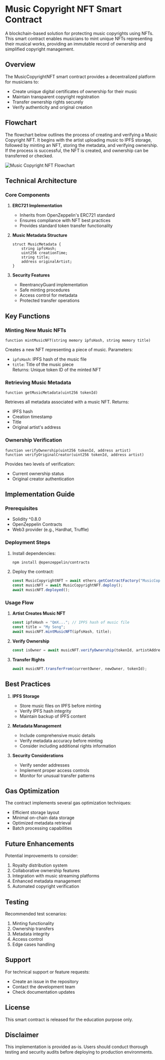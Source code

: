 # Music Copyright NFT Smart Contract 

A blockchain-based solution for protecting music copyrights using NFTs. This smart contract enables musicians to mint unique NFTs representing their musical works, providing an immutable record of ownership and simplified copyright management.

## Overview

The MusicCopyrightNFT smart contract provides a decentralized platform for musicians to:
- Create unique digital certificates of ownership for their music
- Maintain transparent copyright registration
- Transfer ownership rights securely
- Verify authenticity and original creation

## Flowchart

The flowchart below outlines the process of creating and verifying a Music Copyright NFT. It begins with the artist uploading music to IPFS storage, followed by minting an NFT, storing the metadata, and verifying ownership. If the process is successful, the NFT is created, and ownership can be transferred or checked.

![Music Copyright NFT Flowchart](assets/flowchart.png)


## Technical Architecture

### Core Components

1. **ERC721 Implementation**
   - Inherits from OpenZeppelin's ERC721 standard
   - Ensures compliance with NFT best practices
   - Provides standard token transfer functionality

2. **Music Metadata Structure**
   ```solidity
   struct MusicMetadata {
       string ipfsHash;
       uint256 creationTime;
       string title;
       address originalArtist;
   }
   ```

3. **Security Features**
   - ReentrancyGuard implementation
   - Safe minting procedures
   - Access control for metadata
   - Protected transfer operations

## Key Functions

### Minting New Music NFTs
```solidity
function mintMusicNFT(string memory ipfsHash, string memory title)
```
Creates a new NFT representing a piece of music. Parameters:
- `ipfsHash`: IPFS hash of the music file
- `title`: Title of the music piece  
Returns: Unique token ID of the minted NFT

### Retrieving Music Metadata
```solidity
function getMusicMetadata(uint256 tokenId)
```
Retrieves all metadata associated with a music NFT. Returns:
- IPFS hash
- Creation timestamp
- Title
- Original artist's address

### Ownership Verification
```solidity
function verifyOwnership(uint256 tokenId, address artist)
function verifyOriginalCreator(uint256 tokenId, address artist)
```
Provides two levels of verification:
- Current ownership status
- Original creator authentication

## Implementation Guide

### Prerequisites
- Solidity ^0.8.0
- OpenZeppelin Contracts
- Web3 provider (e.g., Hardhat, Truffle)

### Deployment Steps

1. Install dependencies:
   ```bash
   npm install @openzeppelin/contracts
   ```

2. Deploy the contract:
   ```javascript
   const MusicCopyrightNFT = await ethers.getContractFactory("MusicCopyrightNFT");
   const musicNFT = await MusicCopyrightNFT.deploy();
   await musicNFT.deployed();
   ```

### Usage Flow

1. **Artist Creates Music NFT**
   ```javascript
   const ipfsHash = "QmX..."; // IPFS hash of music file
   const title = "My Song";
   await musicNFT.mintMusicNFT(ipfsHash, title);
   ```

2. **Verify Ownership**
   ```javascript
   const isOwner = await musicNFT.verifyOwnership(tokenId, artistAddress);
   ```

3. **Transfer Rights**
   ```javascript
   await musicNFT.transferFrom(currentOwner, newOwner, tokenId);
   ```

## Best Practices

1. **IPFS Storage**
   - Store music files on IPFS before minting
   - Verify IPFS hash integrity
   - Maintain backup of IPFS content

2. **Metadata Management**
   - Include comprehensive music details
   - Verify metadata accuracy before minting
   - Consider including additional rights information

3. **Security Considerations**
   - Verify sender addresses
   - Implement proper access controls
   - Monitor for unusual transfer patterns

## Gas Optimization

The contract implements several gas optimization techniques:
- Efficient storage layout
- Minimal on-chain data storage
- Optimized metadata retrieval
- Batch processing capabilities

## Future Enhancements

Potential improvements to consider:
1. Royalty distribution system
2. Collaborative ownership features
3. Integration with music streaming platforms
4. Enhanced metadata management
5. Automated copyright verification

## Testing

Recommended test scenarios:
1. Minting functionality
2. Ownership transfers
3. Metadata integrity
4. Access control
5. Edge cases handling

## Support

For technical support or feature requests:
- Create an issue in the repository
- Contact the development team
- Check documentation updates

## License

This smart contract is released for the education purpose only.

## Disclaimer

This implementation is provided as-is. Users should conduct thorough testing and security audits before deploying to production environments.

